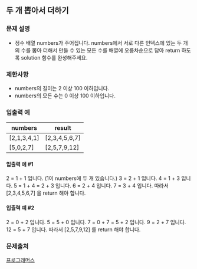 ## 두 개 뽑아서 더하기
### 문제 설명
- 정수 배열 numbers가 주어집니다. numbers에서 서로 다른 인덱스에 있는 두 개의 수를 뽑아 더해서 만들 수 있는 모든 수를 배열에 오름차순으로 담아 return 하도록 solution 함수를 완성해주세요.

### 제한사항
- numbers의 길이는 2 이상 100 이하입니다.
- numbers의 모든 수는 0 이상 100 이하입니다.

### 입출력 예
|numbers|	result|
|---|---|
|[2,1,3,4,1]|[2,3,4,5,6,7]|
|[5,0,2,7]|	[2,5,7,9,12]|


#### 입출력 예 #1
2 = 1 + 1 입니다. (1이 numbers에 두 개 있습니다.)
3 = 2 + 1 입니다.
4 = 1 + 3 입니다.
5 = 1 + 4 = 2 + 3 입니다.
6 = 2 + 4 입니다.
7 = 3 + 4 입니다.
따라서 [2,3,4,5,6,7] 을 return 해야 합니다.
#### 입출력 예 #2

2 = 0 + 2 입니다.
5 = 5 + 0 입니다.
7 = 0 + 7 = 5 + 2 입니다.
9 = 2 + 7 입니다.
12 = 5 + 7 입니다.
따라서 [2,5,7,9,12] 를 return 해야 합니다.

### 문제출처
[프로그래머스](https://programmers.co.kr/learn/courses/30/lessons/68644)